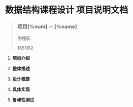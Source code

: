 # 数据结构课程设计 项目说明文档


> ### **项目[%num] -- [%name]**
>
> 施程航
>
> 1651162



1. **项目介绍**


2. **整体描述**


3. **设计概要**


4. **具体实现**


5. **鲁棒性测试**

